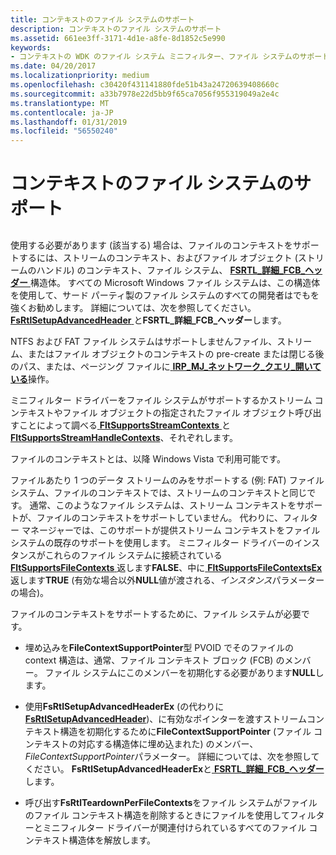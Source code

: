 ```yaml
---
title: コンテキストのファイル システムのサポート
description: コンテキストのファイル システムのサポート
ms.assetid: 661ee3ff-3171-4d1e-a8fe-8d1852c5e990
keywords:
- コンテキストの WDK のファイル システム ミニフィルター、ファイル システムのサポートします。
ms.date: 04/20/2017
ms.localizationpriority: medium
ms.openlocfilehash: c30420f431141880fde51b43a24720639408660c
ms.sourcegitcommit: a33b7978e22d5bb9f65ca7056f955319049a2e4c
ms.translationtype: MT
ms.contentlocale: ja-JP
ms.lasthandoff: 01/31/2019
ms.locfileid: "56550240"
---
```

# <a name="file-system-support-for-contexts"></a>コンテキストのファイル システムのサポート


## <span id="ddk_registering_the_minifilter_if"></span><span id="DDK_REGISTERING_THE_MINIFILTER_IF"></span>


使用する必要があります (該当する) 場合は、ファイルのコンテキストをサポートするには、ストリームのコンテキスト、およびファイル オブジェクト (ストリームのハンドル) のコンテキスト、ファイル システム、 [ **FSRTL\_詳細\_FCB\_ヘッダー** ](https://msdn.microsoft.com/library/windows/hardware/ff547334)構造体。 すべての Microsoft Windows ファイル システムは、この構造体を使用して、サード パーティ製のファイル システムのすべての開発者はでもを強くお勧めします。 詳細については、次を参照してください。 [ **FsRtlSetupAdvancedHeader** ](https://msdn.microsoft.com/library/windows/hardware/ff547257)と**FSRTL\_詳細\_FCB\_ヘッダー**します。

NTFS および FAT ファイル システムはサポートしませんファイル、ストリーム、またはファイル オブジェクトのコンテキストの pre-create または閉じる後のパス、または、ページング ファイルに[ **IRP\_MJ\_ネットワーク\_クエリ\_開いている**](https://msdn.microsoft.com/library/windows/hardware/ff544731)操作。

ミニフィルター ドライバーをファイル システムがサポートするかストリーム コンテキストやファイル オブジェクトの指定されたファイル オブジェクト呼び出すことによって調べる[ **FltSupportsStreamContexts** ](https://msdn.microsoft.com/library/windows/hardware/ff544581)と[ **FltSupportsStreamHandleContexts**](https://msdn.microsoft.com/library/windows/hardware/ff544586)、それぞれします。

ファイルのコンテキストとは、以降 Windows Vista で利用可能です。

ファイルあたり 1 つのデータ ストリームのみをサポートする (例: FAT) ファイル システム、ファイルのコンテキストでは、ストリームのコンテキストと同じです。 通常、このようなファイル システムは、ストリーム コンテキストをサポートが、ファイルのコンテキストをサポートしていません。 代わりに、フィルター マネージャーでは、このサポートが提供ストリーム コンテキストをファイル システムの既存のサポートを使用します。 ミニフィルター ドライバーのインスタンスがこれらのファイル システムに接続されている[ **FltSupportsFileContexts** ](https://msdn.microsoft.com/library/windows/hardware/ff544574)返します**FALSE**、中に[ **FltSupportsFileContextsEx** ](https://msdn.microsoft.com/library/windows/hardware/ff544576)返します**TRUE** (有効な場合以外**NULL**値が渡される、*インスタンス*パラメーターの場合)。

ファイルのコンテキストをサポートするために、ファイル システムが必要です。

-   埋め込みを**FileContextSupportPointer**型 PVOID でそのファイルの context 構造は、通常、ファイル コンテキスト ブロック (FCB) のメンバー。 ファイル システムにこのメンバーを初期化する必要があります**NULL**します。

-   使用**FsRtlSetupAdvancedHeaderEx** (の代わりに[ **FsRtlSetupAdvancedHeader**](https://msdn.microsoft.com/library/windows/hardware/ff547257))、に有効なポインターを渡すストリームコンテキスト構造を初期化するために**FileContextSupportPointer** (ファイル コンテキストの対応する構造体に埋め込まれた) のメンバー、 *FileContextSupportPointer*パラメーター。 詳細については、次を参照してください。 **FsRtlSetupAdvancedHeaderEx**と[ **FSRTL\_詳細\_FCB\_ヘッダー**](https://msdn.microsoft.com/library/windows/hardware/ff547334)します。

-   呼び出す**FsRtlTeardownPerFileContexts**をファイル システムがファイルのファイル コンテキスト構造を削除するときにファイルを使用してフィルターとミニフィルター ドライバーが関連付けられているすべてのファイル コンテキスト構造体を解放します。

 

 




